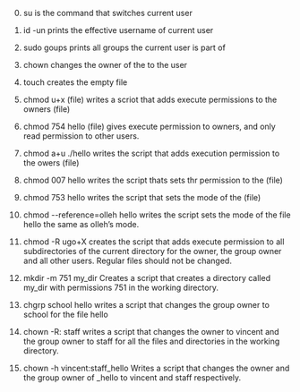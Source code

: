 0. su is the command that switches current user

1. id -un prints the effective username of current user

2. sudo goups prints all groups the current user is part of

3. chown changes the owner of the to the user

4. touch creates the empty file

5. chmod u+x (file) writes a scriot that adds execute permissions to the owners (file)

6. chmod 754 hello (file) gives execute permission to owners, and only read permission to other users.

7. chmod a+u ./hello writes the script that adds execution permission to the owers (file)

8. chmod 007 hello writes the script thats sets thr permission to the (file)

9. chmod 753 hello writes the script that sets the mode of the (file)

10. chmod --reference=olleh hello writes the script sets the mode of the file hello the same as olleh’s mode.

11. chmod -R ugo+X creates the script that adds execute permission to all subdirectories of the current directory for the owner, the group owner and all other users. Regular files should not be changed.

12. mkdir -m 751 my_dir Creates a script that creates a directory called my_dir with permissions 751 in the working directory.

13. chgrp school hello writes a script that changes the group owner to school for the file hello

14. chown -R: staff writes  a script that changes the owner to vincent and the group owner to staff for all the files and directories in the working directory.

15. chown -h vincent:staff_hello Writes a script that changes the owner and the group owner of _hello to vincent and staff respectively.